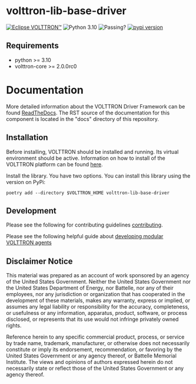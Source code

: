 # volttron-lib-base-driver

[![Eclipse VOLTTRON™](https://img.shields.io/badge/Eclips%20VOLTTRON--red.svg)](https://volttron.readthedocs.io/en/latest/)
![Python 3.10](https://img.shields.io/badge/python-3.10-blue.svg)
![Passing?](https://github.com/eclipse-volttron/volttron-lib-base-driver/actions/workflows/run-tests.yml/badge.svg)
[![pypi version](https://img.shields.io/pypi/v/volttron-lib-base-driver.svg)](https://pypi.org/project/volttron-lib-base-driver/)


## Requirements

* python >= 3.10
* volttron-core >= 2.0.0rc0

# Documentation
More detailed information about the VOLTTRON Driver Framework can be found [ReadTheDocs](https://eclipse-volttron.readthedocs.io/en/latest/external-docs/volttron-platform-driver/index.html#platform-driver-framework). The RST source
of the documentation for this component is located in the "docs" directory of this repository.

## Installation

Before installing, VOLTTRON should be installed and running.  Its virtual environment should be active.
Information on how to install of the VOLTTRON platform can be found
[here](https://github.com/eclipse-volttron/volttron-core).

Install the library. You have two options. You can install this library using the version on PyPi:

```shell
poetry add --directory $VOLTTRON_HOME volttron-lib-base-driver
```

## Development

Please see the following for contributing guidelines [contributing](https://github.com/eclipse-volttron/volttron-core/blob/develop/CONTRIBUTING.md).

Please see the following helpful guide about [developing modular VOLTTRON agents](https://github.com/eclipse-volttron/volttron-core/blob/develop/DEVELOPING_ON_MODULAR.md)


## Disclaimer Notice

This material was prepared as an account of work sponsored by an agency of the
United States Government.  Neither the United States Government nor the United
States Department of Energy, nor Battelle, nor any of their employees, nor any
jurisdiction or organization that has cooperated in the development of these
materials, makes any warranty, express or implied, or assumes any legal
liability or responsibility for the accuracy, completeness, or usefulness or any
information, apparatus, product, software, or process disclosed, or represents
that its use would not infringe privately owned rights.

Reference herein to any specific commercial product, process, or service by
trade name, trademark, manufacturer, or otherwise does not necessarily
constitute or imply its endorsement, recommendation, or favoring by the United
States Government or any agency thereof, or Battelle Memorial Institute. The
views and opinions of authors expressed herein do not necessarily state or
reflect those of the United States Government or any agency thereof.
